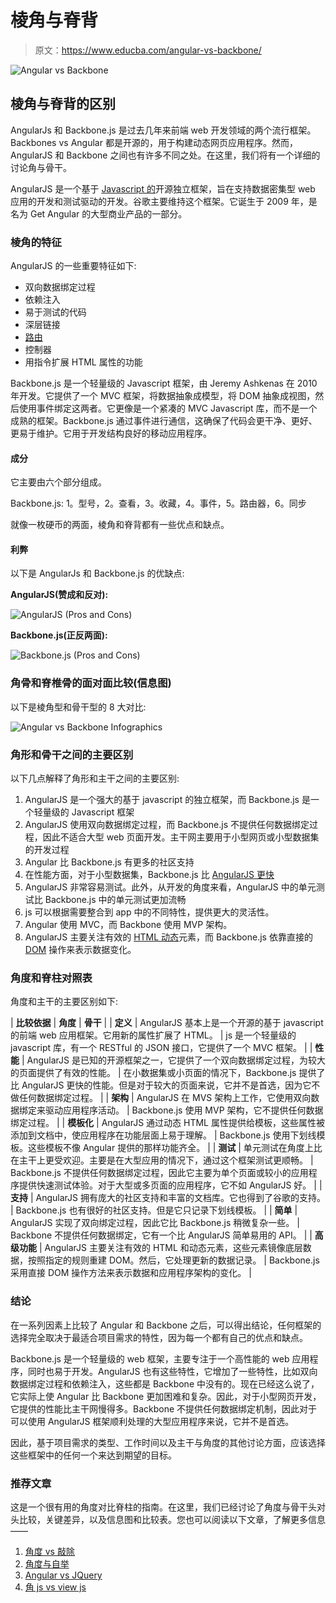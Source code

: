 # 棱角与脊背

> 原文：<https://www.educba.com/angular-vs-backbone/>

![Angular vs Backbone](img/c8a12882168456b927c7cb961de8f88b.png)



## 棱角与脊背的区别

AngularJs 和 Backbone.js 是过去几年来前端 web 开发领域的两个流行框架。Backbones vs Angular 都是开源的，用于构建动态网页应用程序。然而，AngularJS 和 Backbone 之间也有许多不同之处。在这里，我们将有一个详细的讨论角与骨干。

AngularJS 是一个基于 [Javascript 的](https://www.educba.com/javascript-vs-ruby/)开源独立框架，旨在支持数据密集型 web 应用的开发和测试驱动的开发。谷歌主要维持这个框架。它诞生于 2009 年，是名为 Get Angular 的大型商业产品的一部分。

### 棱角的特征

AngularJS 的一些重要特征如下:

*   双向数据绑定过程
*   依赖注入
*   易于测试的代码
*   深层链接
*   [路由](https://www.educba.com/routing-algorithms/)
*   控制器
*   用指令扩展 HTML 属性的功能

Backbone.js 是一个轻量级的 Javascript 框架，由 Jeremy Ashkenas 在 2010 年开发。它提供了一个 MVC 框架，将数据抽象成模型，将 DOM 抽象成视图，然后使用事件绑定这两者。它更像是一个紧凑的 MVC Javascript 库，而不是一个成熟的框架。Backbone.js 通过事件进行通信，这确保了代码会更干净、更好、更易于维护。它用于开发结构良好的移动应用程序。

#### 成分

它主要由六个部分组成。

Backbone.js: 1。型号，2。查看，3。收藏，4。事件，5。路由器，6。同步

就像一枚硬币的两面，棱角和脊背都有一些优点和缺点。

#### 利弊

以下是 AngularJs 和 Backbone.js 的优缺点:

**AngularJS(赞成和反对):**

![AngularJS (Pros and Cons)](img/e4be0c9b7477a00f12904c43a6a532c2.png)



**Backbone.js(正反两面):**

![Backbone.js (Pros and Cons)](img/d4c463c080e81f00d809f660b31a47d5.png)



### 角骨和脊椎骨的面对面比较(信息图)

以下是棱角型和骨干型的 8 大对比:

![Angular vs Backbone Infographics](img/088cae67e1f103f29c6900cddc40e4bf.png)



### 角形和骨干之间的主要区别

以下几点解释了角形和主干之间的主要区别:

1.  AngularJS 是一个强大的基于 javascript 的独立框架，而 Backbone.js 是一个轻量级的 Javascript 框架
2.  AngularJS 使用双向数据绑定过程，而 Backbone.js 不提供任何数据绑定过程，因此不适合大型 web 页面开发。主干网主要用于小型网页或小型数据集的开发过程
3.  Angular 比 Backbone.js 有更多的社区支持
4.  在性能方面，对于小型数据集，Backbone.js 比 [AngularJS 更快](https://www.educba.com/angularjs-interview-questions-for-experienced/)
5.  AngularJS 非常容易测试。此外，从开发的角度来看，AngularJS 中的单元测试比 Backbone.js 中的单元测试更加流畅
6.  js 可以根据需要整合到 app 中的不同特性，提供更大的灵活性。
7.  Angular 使用 MVC，而 Backbone 使用 MVP 架构。
8.  AngularJS 主要关注有效的 [HTML 动态](https://www.educba.com/html-vs-css/)元素，而 Backbone.js 依靠直接的 [DOM](https://www.educba.com/javascript-dom/) 操作来表示数据变化。

### 角度和脊柱对照表

角度和主干的主要区别如下:

| **比较依据** | **角度** | **骨干** |
| **定义** | AngularJS 基本上是一个开源的基于 javascript 的前端 web 应用框架。它用新的属性扩展了 HTML。 | js 是一个轻量级的 javascript 库，有一个 RESTful 的 JSON 接口，它提供了一个 MVC 框架。 |
| **性能** | AngularJS 是已知的开源框架之一，它提供了一个双向数据绑定过程，为较大的页面提供了有效的性能。 | 在小数据集或小页面的情况下，Backbone.js 提供了比 AngularJS 更快的性能。但是对于较大的页面来说，它并不是首选，因为它不做任何数据绑定过程。 |
| **架构** | AngularJS 在 MVS 架构上工作，它使用双向数据绑定来驱动应用程序活动。 | Backbone.js 使用 MVP 架构，它不提供任何数据绑定过程。 |
| **模板化** | AngularJS 通过动态 HTML 属性提供给模板，这些属性被添加到文档中，使应用程序在功能层面上易于理解。 | Backbone.js 使用下划线模板。这些模板不像 Angular 提供的那样功能齐全。 |
| **测试** | 单元测试在角度上比在主干上更受欢迎。主要是在大型应用的情况下，通过这个框架测试更顺畅。 | Backbone.js 不提供任何数据绑定过程，因此它主要为单个页面或较小的应用程序提供快速测试体验。对于大型或多页面的应用程序，它不如 AngularJS 好。 |
| **支持** | AngularJS 拥有庞大的社区支持和丰富的文档库。它也得到了谷歌的支持。 | Backbone.js 也有很好的社区支持。但是它只记录下划线模板。 |
| **简单** | AngularJS 实现了双向绑定过程，因此它比 Backbone.js 稍微复杂一些。 | Backbone 不提供任何数据绑定，它有一个比 AngularJS 简单易用的 API。 |
| **高级功能** | AngularJS 主要关注有效的 HTML 和动态元素，这些元素镜像底层数据，按照指定的规则重建 DOM。然后，它处理更新的数据记录。 | Backbone.js 采用直接 DOM 操作方法来表示数据和应用程序架构的变化。 |

### 结论

在一系列因素上比较了 Angular 和 Backbone 之后，可以得出结论，任何框架的选择完全取决于最适合项目需求的特性，因为每一个都有自己的优点和缺点。

Backbone.js 是一个轻量级的 web 框架，主要专注于一个高性能的 web 应用程序，同时也易于开发。AngularJS 也有这些特性，它增加了一些特性，比如双向数据绑定过程和依赖注入，这些都是 Backbone 中没有的。现在已经这么说了，它实际上使 Angular 比 Backbone 更加困难和复杂。因此，对于小型网页开发，它提供的性能比主干网慢得多。Backbone 不提供任何数据绑定机制，因此对于可以使用 AngularJS 框架顺利处理的大型应用程序来说，它并不是首选。

因此，基于项目需求的类型、工作时间以及主干与角度的其他讨论方面，应该选择这些框架中的任何一个来达到期望的目标。

### 推荐文章

这是一个很有用的角度对比脊柱的指南。在这里，我们已经讨论了角度与骨干头对头比较，关键差异，以及信息图和比较表。您也可以阅读以下文章，了解更多信息——

1.  [角度 vs 敲除](https://www.educba.com/angular-vs-knockout/)
2.  [角度与自举](https://www.educba.com/angular-vs-bootstrap/)
3.  [Angular vs JQuery](https://www.educba.com/angular-vs-jquery/)
4.  [角 js vs view js](https://www.educba.com/angular-js-vs-vue-js/)





